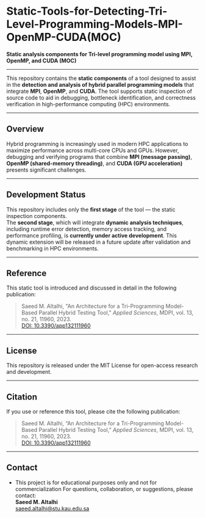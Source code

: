 # Static-Tools-for-Detecting-Tri-Level-Programming-Models-MPI-OpenMP-CUDA(MOC)

**Static analysis components for Tri-level programming model using MPI, OpenMP, and CUDA (MOC)**

---

This repository contains the **static components** of a tool designed to assist in the **detection and analysis of hybrid parallel programming models** that integrate **MPI**, **OpenMP**, and **CUDA**. The tool supports static inspection of source code to aid in debugging, bottleneck identification, and correctness verification in high-performance computing (HPC) environments.

---

## Overview

Hybrid programming is increasingly used in modern HPC applications to maximize performance across multi-core CPUs and GPUs. However, debugging and verifying programs that combine **MPI (message passing)**, **OpenMP (shared-memory threading)**, and **CUDA (GPU acceleration)** presents significant challenges.

---

## Development Status

This repository includes only the **first stage** of the tool — the static inspection components.  
The **second stage**, which will integrate **dynamic analysis techniques**, including runtime error detection, memory access tracking, and performance profiling, is **currently under active development**. This dynamic extension will be released in a future update after validation and benchmarking in HPC environments.

---

## Reference

This static tool is introduced and discussed in detail in the following publication:

> Saeed M. Altalhi, "An Architecture for a Tri-Programming Model-Based Parallel Hybrid Testing Tool," *Applied Sciences*, MDPI, vol. 13, no. 21, 11960, 2023.  
> [DOI: 10.3390/app132111960](https://doi.org/10.3390/app132111960)

---

## License

This repository is released under the MIT License for open-access research and development.

---

## Citation

If you use or reference this tool, please cite the following publication:

> Saeed M. Altalhi, “An Architecture for a Tri-Programming Model-Based Parallel Hybrid Testing Tool,” *Applied Sciences*, MDPI, vol. 13, no. 21, 11960, 2023.  
> [DOI: 10.3390/app132111960](https://doi.org/10.3390/app132111960)

---

## Contact
- This project is for educational purposes only and not for commercialization
For questions, collaboration, or suggestions, please contact:  
**Saeed M. Altalhi**  
[saeed.altalhi@stu.kau.edu.sa](mailto:saeed.altalhi@stu.kau.edu.sa)

